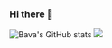 ### Hi there 👋
![Bava's GitHub stats](https://github-readme-stats-git-master-bavak.vercel.app/api?username=bavak&show_icons=true&theme=dark&hide_border=true&count_private=true&include_all_commits=true&number_format=long)
![](https://github-profile-summary-cards-qq4i3up7x-bavak.vercel.app//api/cards/profile-details?username=bavak&theme=transparent)
